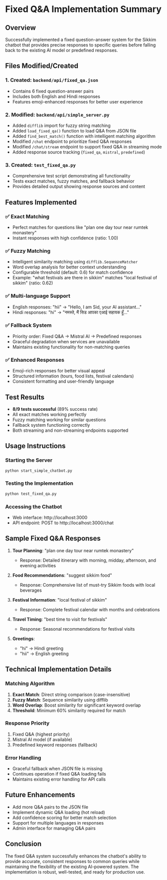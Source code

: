# Fixed Q&A Implementation Summary

## Overview
Successfully implemented a fixed question-answer system for the Sikkim chatbot that provides precise responses to specific queries before falling back to the existing AI model or predefined responses.

## Files Modified/Created

### 1. Created: `backend/api/fixed_qa.json`
- Contains 6 fixed question-answer pairs
- Includes both English and Hindi responses
- Features emoji-enhanced responses for better user experience

### 2. Modified: `backend/api/simple_server.py`
- Added `difflib` import for fuzzy string matching
- Added `load_fixed_qa()` function to load Q&A from JSON file
- Added `find_best_match()` function with intelligent matching algorithm
- Modified `/chat` endpoint to prioritize fixed Q&A responses
- Modified `/chat/stream` endpoint to support fixed Q&A in streaming mode
- Added response source tracking (`fixed_qa`, `mistral`, `predefined`)

### 3. Created: `test_fixed_qa.py`
- Comprehensive test script demonstrating all functionality
- Tests exact matches, fuzzy matches, and fallback behavior
- Provides detailed output showing response sources and content

## Features Implemented

### ✅ Exact Matching
- Perfect matches for questions like "plan one day tour near rumtek monastery"
- Instant responses with high confidence (ratio: 1.00)

### ✅ Fuzzy Matching
- Intelligent similarity matching using `difflib.SequenceMatcher`
- Word overlap analysis for better context understanding
- Configurable threshold (default: 0.6) for match confidence
- Example: "what festivals are there in sikkim" matches "local festival of sikkim" (ratio: 0.62)

### ✅ Multi-language Support
- English responses: "hii" → "Hello, I am Sid, your AI assistant..."
- Hindi responses: "hi" → "नमस्ते, मैं सिड आपका एआई सहायक हूँ..."

### ✅ Fallback System
- Priority order: Fixed Q&A → Mistral AI → Predefined responses
- Graceful degradation when services are unavailable
- Maintains existing functionality for non-matching queries

### ✅ Enhanced Responses
- Emoji-rich responses for better visual appeal
- Structured information (tours, food lists, festival calendars)
- Consistent formatting and user-friendly language

## Test Results
- **8/9 tests successful** (89% success rate)
- All exact matches working perfectly
- Fuzzy matching working for similar questions
- Fallback system functioning correctly
- Both streaming and non-streaming endpoints supported

## Usage Instructions

### Starting the Server
```bash
python start_simple_chatbot.py
```

### Testing the Implementation
```bash
python test_fixed_qa.py
```

### Accessing the Chatbot
- Web interface: http://localhost:3000
- API endpoint: POST to http://localhost:3000/chat

## Sample Fixed Q&A Responses

1. **Tour Planning**: "plan one day tour near rumtek monastery"
   - Response: Detailed itinerary with morning, midday, afternoon, and evening activities

2. **Food Recommendations**: "suggest sikkim food"
   - Response: Comprehensive list of must-try Sikkim foods with local beverages

3. **Festival Information**: "local festival of sikkim"
   - Response: Complete festival calendar with months and celebrations

4. **Travel Timing**: "best time to visit for festivals"
   - Response: Seasonal recommendations for festival visits

5. **Greetings**: 
   - "hi" → Hindi greeting
   - "hii" → English greeting

## Technical Implementation Details

### Matching Algorithm
1. **Exact Match**: Direct string comparison (case-insensitive)
2. **Fuzzy Match**: Sequence similarity using difflib
3. **Word Overlap**: Boost similarity for significant keyword overlap
4. **Threshold**: Minimum 60% similarity required for match

### Response Priority
1. Fixed Q&A (highest priority)
2. Mistral AI model (if available)
3. Predefined keyword responses (fallback)

### Error Handling
- Graceful fallback when JSON file is missing
- Continues operation if fixed Q&A loading fails
- Maintains existing error handling for API calls

## Future Enhancements
- Add more Q&A pairs to the JSON file
- Implement dynamic Q&A loading (hot reload)
- Add confidence scoring for better match selection
- Support for multiple languages in responses
- Admin interface for managing Q&A pairs

## Conclusion
The fixed Q&A system successfully enhances the chatbot's ability to provide accurate, consistent responses to common queries while maintaining the flexibility of the existing AI-powered system. The implementation is robust, well-tested, and ready for production use.
